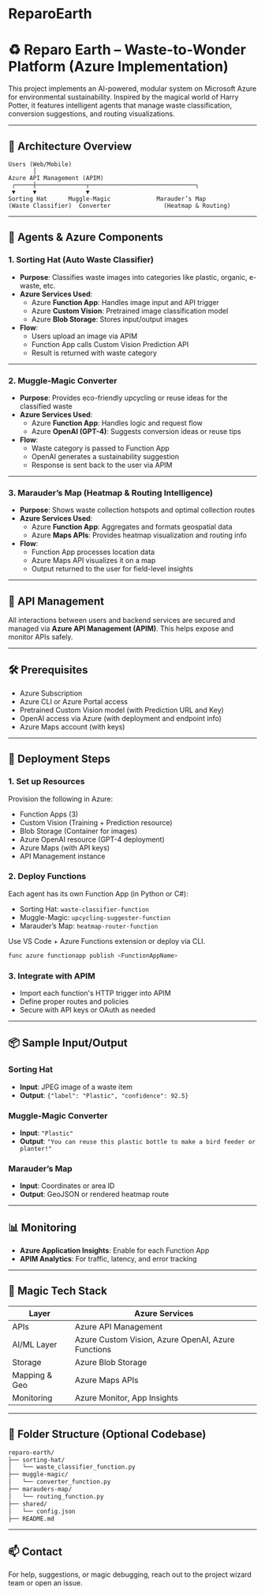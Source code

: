 # ReparoEarth


# ♻️ Reparo Earth – Waste-to-Wonder Platform (Azure Implementation)

This project implements an AI-powered, modular system on Microsoft Azure for environmental sustainability. Inspired by the magical world of Harry Potter, it features intelligent agents that manage waste classification, conversion suggestions, and routing visualizations.

---

## 🔧 Architecture Overview

```
Users (Web/Mobile)
       │
Azure API Management (APIM)
 ┌─────┼──────────────┬──────────────────────────────┐
 ▼     ▼              ▼
Sorting Hat      Muggle-Magic             Marauder’s Map
(Waste Classifier)  Converter               (Heatmap & Routing)
```

---

## 🧠 Agents & Azure Components

### 1. **Sorting Hat (Auto Waste Classifier)**
- **Purpose**: Classifies waste images into categories like plastic, organic, e-waste, etc.
- **Azure Services Used**:
  - Azure **Function App**: Handles image input and API trigger
  - Azure **Custom Vision**: Pretrained image classification model
  - Azure **Blob Storage**: Stores input/output images
- **Flow**:
  - Users upload an image via APIM
  - Function App calls Custom Vision Prediction API
  - Result is returned with waste category

---

### 2. **Muggle-Magic Converter**
- **Purpose**: Provides eco-friendly upcycling or reuse ideas for the classified waste
- **Azure Services Used**:
  - Azure **Function App**: Handles logic and request flow
  - Azure **OpenAI (GPT-4)**: Suggests conversion ideas or reuse tips
- **Flow**:
  - Waste category is passed to Function App
  - OpenAI generates a sustainability suggestion
  - Response is sent back to the user via APIM

---

### 3. **Marauder’s Map (Heatmap & Routing Intelligence)**
- **Purpose**: Shows waste collection hotspots and optimal collection routes
- **Azure Services Used**:
  - Azure **Function App**: Aggregates and formats geospatial data
  - Azure **Maps APIs**: Provides heatmap visualization and routing info
- **Flow**:
  - Function App processes location data
  - Azure Maps API visualizes it on a map
  - Output returned to the user for field-level insights

---

## 🔌 API Management

All interactions between users and backend services are secured and managed via **Azure API Management (APIM)**. This helps expose and monitor APIs safely.

---

## 🛠️ Prerequisites

- Azure Subscription
- Azure CLI or Azure Portal access
- Pretrained Custom Vision model (with Prediction URL and Key)
- OpenAI access via Azure (with deployment and endpoint info)
- Azure Maps account (with keys)

---

## 🚀 Deployment Steps

### 1. Set up Resources

Provision the following in Azure:
- Function Apps (3)
- Custom Vision (Training + Prediction resource)
- Blob Storage (Container for images)
- Azure OpenAI resource (GPT-4 deployment)
- Azure Maps (with API keys)
- API Management instance

### 2. Deploy Functions

Each agent has its own Function App (in Python or C#):
- Sorting Hat: `waste-classifier-function`
- Muggle-Magic: `upcycling-suggester-function`
- Marauder’s Map: `heatmap-router-function`

Use VS Code + Azure Functions extension or deploy via CLI.

```bash
func azure functionapp publish <FunctionAppName>
```

### 3. Integrate with APIM

- Import each function's HTTP trigger into APIM
- Define proper routes and policies
- Secure with API keys or OAuth as needed

---

## 📦 Sample Input/Output

### Sorting Hat
- **Input**: JPEG image of a waste item
- **Output**: `{"label": "Plastic", "confidence": 92.5}`

### Muggle-Magic Converter
- **Input**: `"Plastic"`
- **Output**: `"You can reuse this plastic bottle to make a bird feeder or planter!"`

### Marauder’s Map
- **Input**: Coordinates or area ID
- **Output**: GeoJSON or rendered heatmap route

---

## 📊 Monitoring

- **Azure Application Insights**: Enable for each Function App
- **APIM Analytics**: For traffic, latency, and error tracking

---

## 🧙 Magic Tech Stack

| Layer            | Azure Services                                      |
|------------------|------------------------------------------------------|
| APIs             | Azure API Management                                |
| AI/ML Layer      | Azure Custom Vision, Azure OpenAI, Azure Functions  |
| Storage          | Azure Blob Storage                                  |
| Mapping & Geo    | Azure Maps APIs                                     |
| Monitoring       | Azure Monitor, App Insights                         |

---

## 📁 Folder Structure (Optional Codebase)

```bash
reparo-earth/
├── sorting-hat/
│   └── waste_classifier_function.py
├── muggle-magic/
│   └── converter_function.py
├── marauders-map/
│   └── routing_function.py
├── shared/
│   └── config.json
├── README.md
```

---

## 📫 Contact

For help, suggestions, or magic debugging, reach out to the project wizard team or open an issue.
